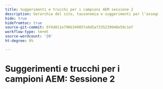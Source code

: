 ```yaml
---
title: Suggerimenti e trucchi per i campioni AEM sessione 2
description: Gerarchia del sito, tassonomia e suggerimenti per l’assegnazione tag Best practice
hide: true
hidefromtoc: true
source-git-commit: 6f4d811e796b34985fa9d5af335239948e59c1ef
workflow-type: tm+mt
source-wordcount: '20'
ht-degree: 0%

---
```



# Suggerimenti e trucchi per i campioni AEM: Sessione 2
